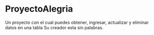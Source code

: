 # ProyectoAlegria

Un proyecto con el cual puedes obtener, ingresar, actualizar y eliminar datos en una tabla
Su creador esta sin palabras.
